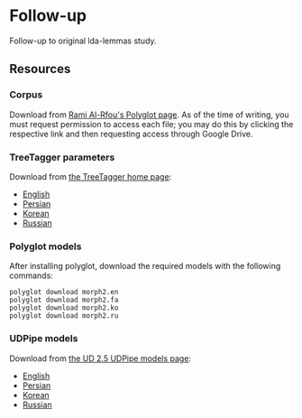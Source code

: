 # Follow-up

Follow-up to original lda-lemmas study.

## Resources

### Corpus

Download from [Rami Al-Rfou's Polyglot page](https://sites.google.com/site/rmyeid/projects/polyglot).
As of the time of writing, you must request permission to access each
file; you may do this by clicking the respective link and then
requesting access through Google Drive.

### TreeTagger parameters

Download from
[the TreeTagger home page](https://www.cis.uni-muenchen.de/~schmid/tools/TreeTagger/):

* [English](https://www.cis.uni-muenchen.de/~schmid/tools/TreeTagger/data/english.par.gz)
* [Persian](https://www.cis.uni-muenchen.de/~schmid/tools/TreeTagger/data/persian.par.gz)
* [Korean](https://www.cis.uni-muenchen.de/~schmid/tools/TreeTagger/data/korean.par.gz)
* [Russian](https://www.cis.uni-muenchen.de/~schmid/tools/TreeTagger/data/russian.par.gz)

### Polyglot models

After installing polyglot, download the required models with the
following commands:

```
polyglot download morph2.en
polyglot download morph2.fa
polyglot download morph2.ko
polyglot download morph2.ru
```

### UDPipe models

Download from [the UD 2.5 UDPipe models
page](https://lindat.mff.cuni.cz/repository/xmlui/handle/11234/1-3131):

* [English](https://lindat.mff.cuni.cz/repository/xmlui/bitstream/handle/11234/1-3131/english-ewt-ud-2.5-191206.udpipe?sequence=17&isAllowed=y)
* [Persian](https://lindat.mff.cuni.cz/repository/xmlui/bitstream/handle/11234/1-3131/persian-seraji-ud-2.5-191206.udpipe?sequence=78&isAllowed=y)
* [Korean](https://lindat.mff.cuni.cz/repository/xmlui/bitstream/handle/11234/1-3131/korean-kaist-ud-2.5-191206.udpipe?sequence=61&isAllowed=y)
* [Russian](https://lindat.mff.cuni.cz/repository/xmlui/bitstream/handle/11234/1-3131/russian-syntagrus-ud-2.5-191206.udpipe?sequence=70&isAllowed=y)

